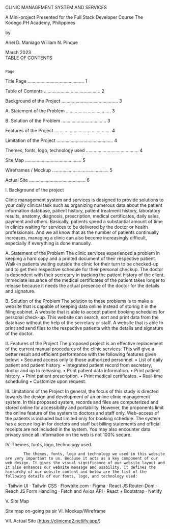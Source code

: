 CLINIC MANAGEMENT SYSTEM AND SERVICES
 
 
 
 
 
 
 
 
A Mini-project Presented for the
Full Stack Developer
Course
The Kodego.PH Academy, Philippines
 
 
  
 
by
 
Ariel D. Maniago
William N. Pinque

March 2023  
TABLE OF CONTENTS
 
                                                                                        Page
 
Title Page                                        	……………………………………..          	        	1
 
Table of Contents                           	……………………………………..                      	2
 
Background of the Project              	……………………………………..                      	3
 
A.	Statement of the Problem      	……………………………..                      	3
 
B. 	Solution of the Problem         	……………………………..                      	3
 
Features of the Project                    	……………………………………..                      	4
 
Limitation of the Project                 	……………………………………..                      	4
 
Themes, fonts, logo, technology used   …………………………………..                       	4
 
Site Map                  	                    	……………………………………..                      	5
 
Wireframes / Mockup                      	……………………………………..                      	5
 
Actual Site              	                    	……………………………………..                      	6
 
  
I. Background of the project
 
Clinic management system and services is designed to provide solutions to your daily clinical task such as organizing numerous data about the patient information database, patient history, patient treatment history, laboratory results, anatomy, diagnosis, prescription, medical certificates, daily sales, payment and others.
Basically, patients spend a substantial amount of time in clinics waiting for services to be delivered by the doctor or health professionals. And we all know that as the number of patients continually increases, managing a clinic can also become increasingly difficult, especially if everything is done manually.
 
A.	Statement of the Problem
The clinic services experienced a problem in keeping a hard copy and a printed document of their respective patient.
Walk-in patients waiting outside the clinic for their turn to be checked-up and to get their respective schedule for their personal checkup.
The doctor is dependent with their secretary in tracking the patient history of the client.
Immediate issuance of the medical certificates of the patient takes longer to release because it needs the actual presence of the doctor for the details and signature.
 
 B.     Solution of the Problem
The solution to these problems is to make a website that is capable of keeping data online instead of storing it in the filing cabinet.
A website that is able to accept patient booking schedules for personal check-up.
This website can search, sort and print data from the database without the help of the secretary or staff.
A website that is able to print and send files to the respective patients with the details and signature of the doctor.
 

II. Features of the Project
        	The proposed project is an effective replacement of the current manual procedures of the clinic services. This will give a better result and efficient performance with the following features given below:
•      Secured access only to those authorized personnel.
•      List of daily patient and patient history.
•      Integrated patient record from secretary, doctor and up to releasing.
•      Print patient data information.
•      Print patient history.
•      Print patient prescription.
•      Print medical certificates.
•      Real-time scheduling
•      Customize upon request.
 
III. Limitations of the Project
        	In general, the focus of this study is directed towards the design and development of an online clinic management system. 
In this proposed system, records and files are computerized and stored online for accessibility and portability.  However, the proponents limit the online feature of the system to doctors and staff only.  Web-access of the patients is included but limited only for booking schedule.  The system has a secure log-in for doctors and staff but billing statements and official receipts are not included in the system.
You may also encounter data privacy since all information on the web is not 100% secure.
 



IV. Themes, fonts, logo, technology used.
 
        	The themes, fonts, logo and technology we used in this website are very important to us. Because it acts as a key component of our web design. It gives the visual significance of our website layout and it also enhances our website message and usability. It defines the hierarchy of our website content and below are the list of the following details of our fonts, logo, and technology used:
·         Tailwin UI
·         Tailwin CSS
·         Flowbite.com
·         Figma
·         React JS Router-Dom
·         Reach JS Form Handling
·         Fetch and Axios API
·         React + Bootstrap
·         Netlify










V. Site Map
 
 
 
 
  
 
 
 
 
 
Site map on-going pa sir
 VI. Mockup/Wireframe 
 


 
VII. Actual Site (https://clinicmp2.netlify.app/)
 


